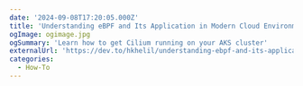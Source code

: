 ```yaml
---
date: '2024-09-08T17:20:05.000Z'
title: 'Understanding eBPF and Its Application in Modern Cloud Environments'
ogImage: ogimage.jpg
ogSummary: 'Learn how to get Cilium running on your AKS cluster'
externalUrl: 'https://dev.to/hkhelil/understanding-ebpf-and-its-application-in-modern-cloud-environments-3f99'
categories:
  - How-To
---
```

